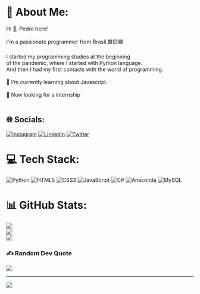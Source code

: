 # 💫 About Me:
Hi 👋,  Pedro here!<br><br>I'm a passionate programmer from Brasil 🟩🟨🟦<br><br>I started my programming studies at the beginning<br>of the pandemic, where I started with Python language.<br> And then I had my first contacts with the world of programming.<br><br>🌱 I'm currently learning about Javascript. <br><br>🔎 Now looking for a internship<br><br>


## 🌐 Socials:
[![Instagram](https://img.shields.io/badge/Instagram-%23E4405F.svg?logo=Instagram&logoColor=white)](https://instagram.com/_pedrozord) [![LinkedIn](https://img.shields.io/badge/LinkedIn-%230077B5.svg?logo=linkedin&logoColor=white)](https://linkedin.com/in/PedroFerreiraSudre) [![Twitter](https://img.shields.io/badge/Twitter-%231DA1F2.svg?logo=Twitter&logoColor=white)](https://twitter.com/G0dof351) 

# 💻 Tech Stack:
![Python](https://img.shields.io/badge/python-3670A0?style=for-the-badge&logo=python&logoColor=ffdd54) ![HTML5](https://img.shields.io/badge/html5-%23E34F26.svg?style=for-the-badge&logo=html5&logoColor=white) ![CSS3](https://img.shields.io/badge/css3-%231572B6.svg?style=for-the-badge&logo=css3&logoColor=white) ![JavaScript](https://img.shields.io/badge/javascript-%23323330.svg?style=for-the-badge&logo=javascript&logoColor=%23F7DF1E) ![C#](https://img.shields.io/badge/c%23-%23239120.svg?style=for-the-badge&logo=c-sharp&logoColor=white) ![Anaconda](https://img.shields.io/badge/Anaconda-%2344A833.svg?style=for-the-badge&logo=anaconda&logoColor=white) ![MySQL](https://img.shields.io/badge/mysql-%2300f.svg?style=for-the-badge&logo=mysql&logoColor=white)
# 📊 GitHub Stats:
![](https://github-readme-stats.vercel.app/api?username=G0dof&theme=onedark&hide_border=false&include_all_commits=true&count_private=true)<br/>
![](https://github-readme-streak-stats.herokuapp.com/?user=G0dof&theme=onedark&hide_border=false)<br/>
![](https://github-readme-stats.vercel.app/api/top-langs/?username=G0dof&theme=onedark&hide_border=false&include_all_commits=true&count_private=true&layout=compact)

### ✍️ Random Dev Quote
![](https://quotes-github-readme.vercel.app/api?type=horizontal&theme=gruvbox)

---
[![](https://visitcount.itsvg.in/api?id=G0dof&icon=2&color=1)](https://visitcount.itsvg.in)
